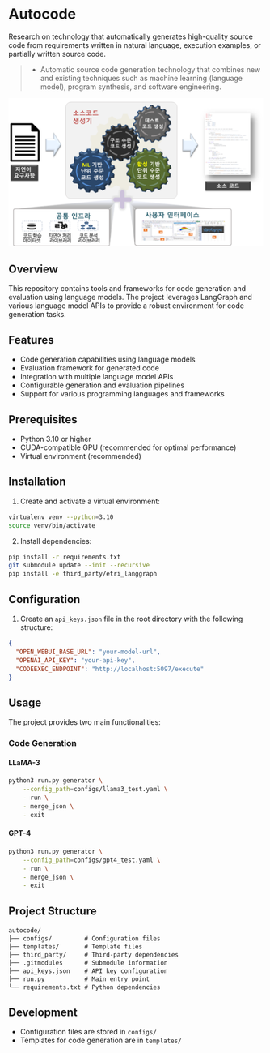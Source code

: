 # Autocode

Research on technology that automatically generates high-quality source code from requirements written in natural language, execution examples, or partially written source code.

>-  Automatic source code generation technology that combines new and existing techniques such as machine learning (language model), program synthesis, and software engineering.

![image](./overview_autocode.png)

## Overview

This repository contains tools and frameworks for code generation and evaluation using language models. The project leverages LangGraph and various language model APIs to provide a robust environment for code generation tasks.

## Features

- Code generation capabilities using language models
- Evaluation framework for generated code
- Integration with multiple language model APIs
- Configurable generation and evaluation pipelines
- Support for various programming languages and frameworks

## Prerequisites

- Python 3.10 or higher
- CUDA-compatible GPU (recommended for optimal performance)
- Virtual environment (recommended)

## Installation

1. Create and activate a virtual environment:
```bash
virtualenv venv --python=3.10
source venv/bin/activate 
```

2. Install dependencies:
```bash
pip install -r requirements.txt
git submodule update --init --recursive
pip install -e third_party/etri_langgraph
```

## Configuration

1. Create an `api_keys.json` file in the root directory with the following structure:
```json
{
  "OPEN_WEBUI_BASE_URL": "your-model-url",
  "OPENAI_API_KEY": "your-api-key",
  "CODEEXEC_ENDPOINT": "http://localhost:5097/execute"
}
```

## Usage

The project provides two main functionalities:

### Code Generation

#### LLaMA-3
```bash
python3 run.py generator \
    --config_path=configs/llama3_test.yaml \
    - run \
    - merge_json \
    - exit
```

#### GPT-4
```bash
python3 run.py generator \
    --config_path=configs/gpt4_test.yaml \
    - run \
    - merge_json \
    - exit
```

## Project Structure

```
autocode/
├── configs/         # Configuration files
├── templates/       # Template files
├── third_party/     # Third-party dependencies
├── .gitmodules      # Submodule information
├── api_keys.json    # API key configuration
├── run.py           # Main entry point
└── requirements.txt # Python dependencies
```

## Development

- Configuration files are stored in `configs/`
- Templates for code generation are in `templates/`

